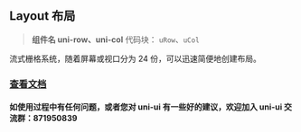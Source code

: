 ## Layout 布局

> **组件名 uni-row、uni-col**
> 代码块： `uRow`、`uCol`

流式栅格系统，随着屏幕或视口分为 24 份，可以迅速简便地创建布局。

### [查看文档](https://uniapp.dcloud.io/component/uniui/uni-row)

#### 如使用过程中有任何问题，或者您对 uni-ui 有一些好的建议，欢迎加入 uni-ui 交流群：871950839
